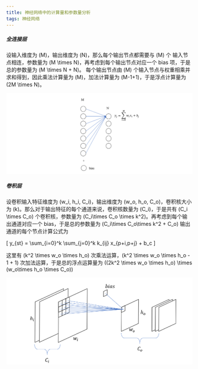```yaml
---
title: 神经网络中的计算量和参数量分析
tags: 神经网络
---
```



##### 全连接层

设输入维度为 \(M\)，输出维度为 \(N\)，那么每个输出节点都需要与 \(M\) 个 输入节点相连，参数量为 \(M \times N\)，再考虑到每个输出节点对应一个 bias 项，于是总的参数量为 \(M \times N + N\)。
每个输出节点由 \(M\) 个输入节点与权重相乘并求和得到，因此乘法计算量为 \(M\)，加法计算量为 \(M-1+1\)，于是浮点计算量为 \(2M \times N\)。

![](cost_full-conn.png)

##### 卷积层

设卷积输入特征维度为 \(w_i, h_i, C_i\)，输出维度为 \(w_o, h_o, C_o\)，卷积核大小为 \(k\)。那么对于输出特征的每个通道来说，卷积核数量为 \(C_i\)，于是共有 \(C_i \times C_o\) 个卷积核，参数量为 \(C_i\times C_o \times k^2\)。再考虑到每个输出通道对应一个 bias，于是总的参数量为 \(C_i\times C_o\times k^2 + C_o\)
输出通道的每个节点计算公式为 

\[
  y_{st} = \sum_{i=0}^k \sum_{j=0}^k k_{ij} x_{p+i,p+j} + b_c
  \]

这里有  \(k^2 \times w_o \times h_o\) 次乘法运算，\(k^2 \times w_o \times  h_o - 1 + 1\) 次加法运算，于是总的浮点运算量为 \((2k^2 \times  w_o \times h_o) \times (w_o\times h_o \times C_o)\)

![](cost_conv.png)

